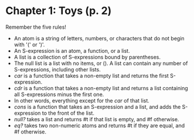 # Chapter 1: Toys (p. 2)

Remember the five rules!

* An atom is a string of letters, numbers, or characters that do not begin with
  '(' or ')'.
* An S-expression is an atom, a function, or a list.
* A list is a collection of S-expressions bound by parentheses.
* The null list is a list with no items, or ().  A list can contain any number
  of S-expressions, including other lists.
* *car* is a function that takes a non-empty list and returns the first
  S-expression.
* *cdr* is a function that takes a non-empty list and returns a list containing
  all S-expressions minus the first one.
* In other words, everything except for the *car* of that list.
* *cons* is a function that takes an S-expression and a list, and adds the
  S-expression to the front of the list.
* *null?* takes a list and returns #t if that list is empty, and #f otherwise.
* *eq?* takes two non-numeric atoms and returns #t if they are equal, and #f
  otherwise.
